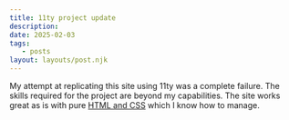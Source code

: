```yaml
---
title: 11ty project update
description:
date: 2025-02-03
tags:
   - posts
layout: layouts/post.njk
---
```


My attempt at replicating this site using 11ty was a complete failure. The skills required for the project are beyond my capabilities. The site works great as is with pure [HTML and CSS](https://htmlforpeople.com/) which I know how to manage.
